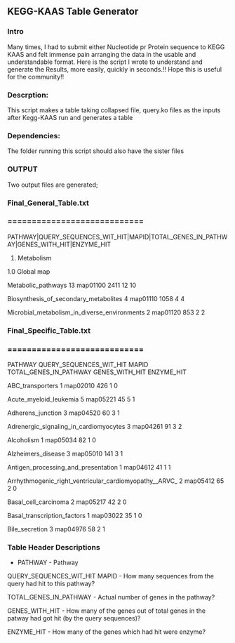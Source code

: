 
## KEGG-KAAS Table Generator

### Intro

Many times, I had to submit either Nucleotide pr Protein sequence to KEGG KAAS and felt immense pain arranging the data in the usable and understandable format.
Here is the script I wrote to understand and generate the Results, more easily, quickly in seconds.!!
Hope this is useful for the community!!

### Descrption:

This script makes a table taking collapsed file, query.ko files as the inputs after Kegg-KAAS run	and generates a table	

### Dependencies: 

The folder running this script should also have the sister files

### OUTPUT
Two output files are generated;

### Final_General_Table.txt 
### ============================

PATHWAY|QUERY_SEQUENCES_WIT_HIT|MAPID|TOTAL_GENES_IN_PATHWAY|GENES_WITH_HIT|ENZYME_HIT

1. Metabolism					

1.0 Global map

Metabolic_pathways  13  map01100  2411  12  10

Biosynthesis_of_secondary_metabolites 4 map01110  1058  4 4

Microbial_metabolism_in_diverse_environments  2 map01120  853 2 2

### Final_Specific_Table.txt 
### ============================

PATHWAY	QUERY_SEQUENCES_WIT_HIT	MAPID	TOTAL_GENES_IN_PATHWAY	GENES_WITH_HIT	ENZYME_HIT

ABC_transporters	1	map02010	426	1	0

Acute_myeloid_leukemia	5	map05221	45	5	1

Adherens_junction	3	map04520	60	3	1

Adrenergic_signaling_in_cardiomyocytes	3	map04261	91	3	2

Alcoholism	1	map05034	82	1	0

Alzheimers_disease	3	map05010	141	3	1

Antigen_processing_and_presentation	1	map04612	41	1	1

Arrhythmogenic_right_ventricular_cardiomyopathy__ARVC_	2	map05412	65	2	0

Basal_cell_carcinoma	2	map05217	42	2	0

Basal_transcription_factors	1	map03022	35	1	0

Bile_secretion	3	map04976	58	2	1


### Table Header Descriptions 
* PATHWAY - Pathway 

QUERY_SEQUENCES_WIT_HIT	MAPID - How many sequences from the query had hit to this pathway?

TOTAL_GENES_IN_PATHWAY - Actual number of genes in the pathway?

GENES_WITH_HIT - How many of the genes out of total genes in the patway had got hit (by the query sequences)?

ENZYME_HIT - How many of the genes which had hit were enzyme?

